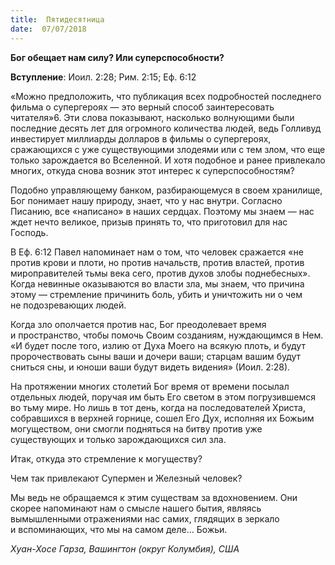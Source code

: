 ```yaml
---
title:  Пятидесятница
date:  07/07/2018
---
```


**Бог обещает нам силу? Или суперспособности?**

**Вступление**: Иоил. 2:28; Рим. 2:15; Еф. 6:12

«Можно предположить, что публикация всех подробностей последнего фильма о супергероях — это верный способ заинтересовать читателя»6. Эти слова показывают, насколько волнующими были последние десять лет для огромного количества людей, ведь Голливуд инвестирует миллиарды долларов в фильмы о супергероях, сражающихся с уже существующими злодеями или с тем злом, что еще только зарождается во Вселенной. И хотя подобное и ранее привлекало многих, откуда снова возник этот интерес к суперспособностям?

Подобно управляющему банком, разбирающемуся в своем хранилище, Бог понимает нашу природу, знает, что у нас внутри. Согласно Писанию, все «написано» в наших сердцах. Поэтому мы знаем — нас ждет нечто великое, призыв принять то, что приготовил для нас Господь.

В Еф. 6:12 Павел напоминает нам о том, что человек сражается «не против крови и плоти, но против начальств, против властей, против мироправителей тьмы века сего, против духов злобы поднебесных». Когда невинные оказываются во власти зла, мы знаем, что причина этому — стремление причинить боль, убить и уничтожить ни о чем не подозревающих людей.

Когда зло ополчается против нас, Бог преодолевает время и пространство, чтобы помочь Своим созданиям, нуждающимся в Нем. «И будет после того, излию от Духа Моего на всякую плоть, и будут пророчествовать сыны ваши и дочери ваши; старцам вашим будут сниться сны, и юноши ваши будут видеть видения» (Иоил. 2:28).

На протяжении многих столетий Бог время от времени посылал отдельных людей, поручая им быть Его светом в этом погрузившемся во тьму мире. Но лишь в тот день, когда на последователей Христа, собравшихся в верхней горнице, сошел Его Дух, исполняя их Божьим могуществом, они смогли подняться на битву против уже существующих и только зарождающихся сил зла.

Итак, откуда это стремление к могуществу?

Чем так привлекают Супермен и Железный человек?

Мы ведь не обращаемся к этим существам за вдохновением. Они скорее напоминают нам о смысле нашего бытия, являясь вымышленными отражениями нас самих, глядящих в зеркало и вспоминающих, что мы на самом деле… Божьи.

_Хуан-Хосе Гарза, Вашингтон (округ Колумбия), США_